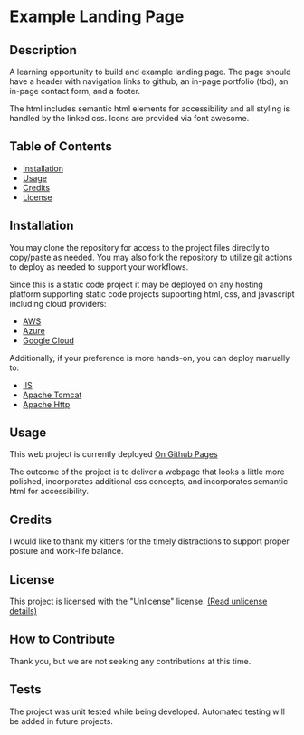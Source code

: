 # Example Landing Page

## Description

A learning opportunity to build and example landing page. The page should have a header with navigation links to github, an in-page portfolio (tbd), an in-page contact form, and a footer.

The html includes semantic html elements for accessibility and all styling is handled by the
linked css. Icons are provided via font awesome.

## Table of Contents

- [Installation](#installation)
- [Usage](#usage)
- [Credits](#credits)
- [License](#license)

## Installation

You may clone the repository for access to the project files directly to copy/paste as needed. You may also fork the repository to utilize git actions to deploy as needed to support your workflows.

Since this is a static code project it may be deployed on any hosting platform supporting static code projects supporting html, css, and javascript including cloud providers:

- [AWS](https://aws.amazon.com/getting-started/hands-on/host-static-website/)
- [Azure](https://learn.microsoft.com/en-us/azure/static-web-apps/getting-started?tabs=vanilla-javascript)
- [Google Cloud](https://cloud.google.com/storage/docs/hosting-static-website)

Additionally, if your preference is more hands-on, you can deploy manually to:

- [IIS](https://learn.microsoft.com/en-us/iis/manage/creating-websites/scenario-build-a-static-website-on-iis)
- [Apache Tomcat](https://tomcat.apache.org/tomcat-9.0-doc/appdev/deployment.html)
- [Apache Http](https://fullstackdeveloper.guru/2021/04/08/how-to-deploy-html-javascript-code-to-apache-http-server/)

## Usage

This web project is currently deployed [On Github Pages](https://ericroys-school.github.io/example-landing-page/)

The outcome of the project is to deliver a webpage that looks a little more polished, incorporates additional css concepts, and incorporates semantic html for accessibility.

## Credits

I would like to thank my kittens for the timely distractions to support proper posture and work-life balance.

## License

This project is licensed with the "Unlicense" license. [(Read unlicense details)](..LICENSE)

## How to Contribute

Thank you, but we are not seeking any contributions at this time.

## Tests

The project was unit tested while being developed. Automated testing will be added in future projects.
